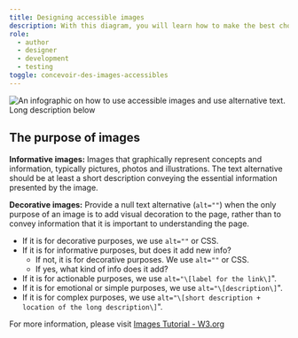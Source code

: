 ```yaml
---
title: Designing accessible images
description: With this diagram, you will learn how to make the best choice for designing accessible images.
role:
  - author
  - designer
  - development
  - testing
toggle: concevoir-des-images-accessibles
---
```


<img src="{{ pathPrefix }}img/en/introduction/accessible-image.jpg" class="img-responsive" alt="An infographic on how to use accessible images and use alternative text. Long description below" />

## The purpose of images

**Informative images:** Images that graphically represent concepts and information, typically pictures, photos and illustrations. The text alternative should be at least a short description conveying the essential information presented by the image.

**Decorative images:** Provide a null text alternative (`alt=""`) when the only purpose of an image is to add visual decoration to the page, rather than to convey information that it is important to understanding the page.

- If it is for decorative purposes, we use `alt=""` or CSS.
- If it is for informative purposes, but does it add new info?
  - If not, it is for decorative purposes. We use `alt=""` or CSS.
  - If yes, what kind of info does it add?
- If it is for actionable purposes, we use `alt="\[label for the link\]`".
- If it is for emotional or simple purposes, we use `alt="\[description\]`".
- If it is for complex purposes, we use `alt="\[short description + location of the long description\]`".

For more information, please visit [Images Tutorial - W3.org](https://www.w3.org/WAI/tutorials/images/)
